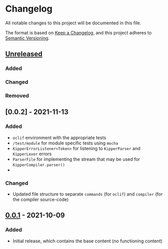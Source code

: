 # Changelog

All notable changes to this project will be documented in this file.

The format is based on [Keep a Changelog](https://keepachangelog.com/en/1.0.0/),
and this project adheres to [Semantic Versioning](https://semver.org/spec/v2.0.0.html).

## [Unreleased] 

### Added

### Changed

### Removed

## [0.0.2] - 2021-11-13

### Added
- `oclif` environment with the appropriate tests
- `/test/module` for module specific tests using `mocha`
- `KipperErrorListener<Token>` for listening to `KipperParser` and `KipperLexer` errors
- `ParserFile` for implementing the stream that may be used for `KipperCompiler.parser()`
-
### Changed
- Updated file structure to separate `commands` (for `oclif`) and `compiler` (for the compiler source-code)

## [0.0.1] - 2021-10-09

### Added
- Initial release, which contains the base content (no functioning content)

[unreleased]: https://github.com/WMC-AHIF-2021/Kipper-Web/compare/dev...HEAD
[0.0.1]: https://github.com/WMC-AHIF-2021/Kipper-Web/compare/dev...HEAD

